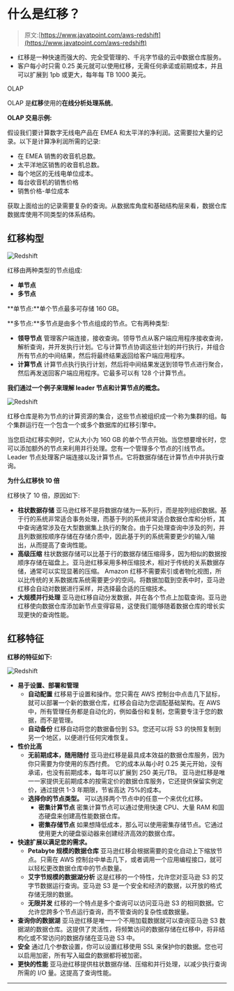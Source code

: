 # 什么是红移？

> 原文:[https://www.javatpoint.com/aws-redshift](https://www.javatpoint.com/aws-redshift)

*   红移是一种快速而强大的、完全受管理的、千兆字节级的云中数据仓库服务。
*   客户每小时只需 0.25 美元就可以使用红移，无需任何承诺或前期成本，并且可以扩展到 1pb 或更大，每年每 TB 1000 美元。

OLAP

OLAP 是**红移**使用的**在线分析处理系统**。

**OLAP 交易示例:**

假设我们要计算数字无线电产品在 EMEA 和太平洋的净利润。这需要拉大量的记录。以下是计算净利润所需的记录:

*   在 EMEA 销售的收音机总数。
*   太平洋地区销售的收音机总数。
*   每个地区的无线电单位成本。
*   每台收音机的销售价格
*   销售价格-单位成本

获取上面给出的记录需要复杂的查询。从数据库角度和基础结构层来看，数据仓库数据库使用不同类型的体系结构。

## 红移构型

![Redshift](../Images/9682307dc3a8d9bb9755ce08d9f388f4.png)

红移由两种类型的节点组成:

*   **单节点**
*   **多节点**

**单节点:**单个节点最多可存储 160 GB。

**多节点:**多节点是由多个节点组成的节点。它有两种类型:

*   **领导节点**
    管理客户端连接，接收查询。领导节点从客户端应用程序接收查询，解析查询，并开发执行计划。它与计算节点协调这些计划的并行执行，并组合所有节点的中间结果，然后将最终结果返回给客户端应用程序。
*   **计算节点**
    计算节点执行执行计划，然后将中间结果发送到领导节点进行聚合，然后再发送回客户端应用程序。它最多可以有 128 个计算节点。

**我们通过一个例子来理解 leader 节点和计算节点的概念。**

![Redshift](../Images/ac27204205bc2126978d7fa01fff06d5.png)

红移仓库是称为节点的计算资源的集合，这些节点被组织成一个称为集群的组。每个集群运行在一个包含一个或多个数据库的红移引擎中。

当您启动红移实例时，它从大小为 160 GB 的单个节点开始。当您想要增长时，您可以添加额外的节点来利用并行处理。您有一个管理多个节点的引线节点。Leader 节点处理客户端连接以及计算节点。它将数据存储在计算节点中并执行查询。

**为什么红移快 10 倍**

红移快了 10 倍，原因如下:

*   **柱状数据存储**
    亚马逊红移不是将数据存储为一系列行，而是按列组织数据。基于行的系统非常适合事务处理，而基于列的系统非常适合数据仓库和分析，其中查询通常涉及在大型数据集上执行的聚合。由于只处理查询中涉及的列，并且列数据按顺序存储在存储介质中，因此基于列的系统需要更少的输入/输出，从而提高了查询性能。
*   **高级压缩**
    柱状数据存储可以比基于行的数据存储压缩得多，因为相似的数据按顺序存储在磁盘上。亚马逊红移采用多种压缩技术，相对于传统的关系数据存储，通常可以实现显著的压缩。
    Amazon 红移不需要索引或者物化视图，所以比传统的关系数据库系统需要更少的空间。将数据加载到空表中时，亚马逊红移会自动对数据进行采样，并选择最合适的压缩技术。
*   **大规模并行处理**
    亚马逊红移自动分发数据，并在各个节点上加载查询。亚马逊红移使向数据仓库添加新节点变得容易，这使我们能够随着数据仓库的增长实现更快的查询性能。

## 红移特征

**红移的特征如下:**

![Redshift](../Images/5eabe483a47611d54e9962bc437f84db.png)

*   **易于设置、部署和管理**
    *   **自动配置**
        红移易于设置和操作。您只需在 AWS 控制台中点击几下鼠标，就可以部署一个新的数据仓库，红移会自动为您调配基础架构。在 AWS 中，所有管理任务都是自动化的，例如备份和复制，您需要专注于您的数据，而不是管理。
    *   **自动备份**
        红移自动将您的数据备份到 S3。您还可以将 S3 的快照复制到另一个地区，以便进行任何灾难恢复。
*   **性价比高**
    *   **无前期成本，随用随付**
        亚马逊红移是最具成本效益的数据仓库服务，因为你只需要为你使用的东西付费。
        它的成本从每小时 0.25 美元开始，没有承诺，也没有前期成本，每年可以扩展到 250 美元/TB。
        亚马逊红移是唯一一家提供无前期成本的按需定价的数据仓库服务，它还提供保留实例定价，通过提供 1-3 年期限，节省高达 75%的成本。
    *   **选择你的节点类型。**
        可以选择两个节点中的任意一个来优化红移。
        *   **密集计算节点**
            密集计算节点可以通过使用快速 CPU、大量 RAM 和固态硬盘来创建高性能数据仓库。
        *   **密集存储节点**
            如果想降低成本，那么可以使用密集存储节点。它通过使用更大的硬盘驱动器来创建经济高效的数据仓库。
*   **快速扩展以满足您的需求。**
    *   **Petabyte 规模的数据仓库**
        亚马逊红移会根据需要的变化自动上下缩放节点。只需在 AWS 控制台中单击几下，或者调用一个应用编程接口，就可以轻松更改数据仓库中的节点数量。
    *   **艾字节规模的数据湖分析**
        这是红移的一个特性，允许您对亚马逊 S3 的艾字节数据运行查询。亚马逊 S3 是一个安全和经济的数据，以开放的格式存储无限的数据。
    *   **无限并发**
        红移的一个特点是多个查询可以访问亚马逊 S3 的相同数据。它允许您跨多个节点运行查询，而不管查询的复杂性或数据量。
*   **查询你的数据湖**
    亚马逊红移是唯一一个不用加载数据就可以查询亚马逊 S3 数据湖的数据仓库。这提供了灵活性，将频繁访问的数据存储在红移中，将非结构化或不常访问的数据存储在亚马逊 S3 中。
*   **安全**
    通过几个参数设置，你可以设置红移使用 SSL 来保护你的数据。您也可以启用加密，所有写入磁盘的数据都将被加密。
*   **更快的性能**
    亚马逊红移提供柱状数据存储、压缩和并行处理，以减少执行查询所需的 I/O 量。这提高了查询性能。

* * *